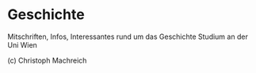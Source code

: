 # Geschichte
Mitschriften, Infos, Interessantes rund um das Geschichte Studium an der Uni Wien

(c) Christoph Machreich
